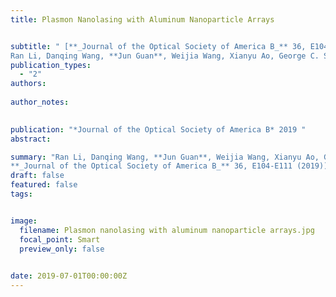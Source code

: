 ```yaml
---
title: Plasmon Nanolasing with Aluminum Nanoparticle Arrays


subtitle: " [**_Journal of the Optical Society of America B_** 36, E104-E111 (2019) <br> 
Ran Li, Danqing Wang, **Jun Guan**, Weijia Wang, Xianyu Ao, George C. Schatz, Richard Schaller, and Teri W. Odom* ](https://opg.optica.org/josab/abstract.cfm?uri=josab-36-7-e104)"
publication_types:
  - "2"
authors: 
  
author_notes:
  

publication: "*Journal of the Optical Society of America B* 2019 "
abstract: 

summary: "Ran Li, Danqing Wang, **Jun Guan**, Weijia Wang, Xianyu Ao, George C. Schatz, Richard Schaller, and Teri W. Odom*  <br>
**_Journal of the Optical Society of America B_** 36, E104-E111 (2019)). [[Link]](https://opg.optica.org/josab/abstract.cfm?uri=josab-36-7-e104)"
draft: false
featured: false
tags:


image:
  filename: Plasmon nanolasing with aluminum nanoparticle arrays.jpg
  focal_point: Smart
  preview_only: false

 
date: 2019-07-01T00:00:00Z
---
```







